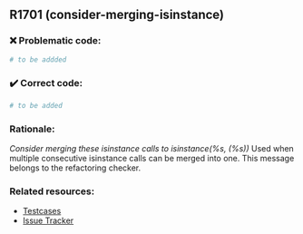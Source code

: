 ## R1701 (consider-merging-isinstance)

### :x: Problematic code:

```python
# to be addded
```

### :heavy_check_mark: Correct code:

```python
# to be added
```

### Rationale:

 *Consider merging these isinstance calls to isinstance(%s, (%s))*
  Used when multiple consecutive isinstance calls can be merged into one. This
  message belongs to the refactoring checker.



### Related resources:

- [Testcases](#)
- [Issue Tracker](https://github.com/PyCQA/pylint/issues?q=is%3Aissue+%22consider-merging-isinstance%22+OR+%22R1701%22)
